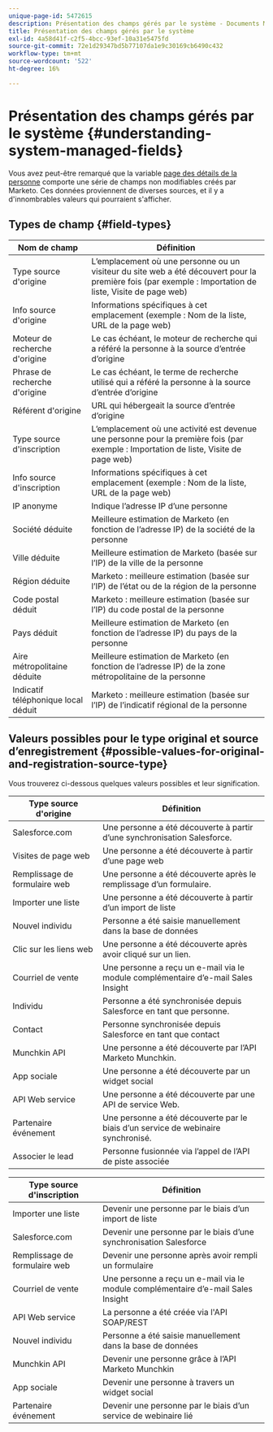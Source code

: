```yaml
---
unique-page-id: 5472615
description: Présentation des champs gérés par le système - Documents Marketo - Documentation du produit
title: Présentation des champs gérés par le système
exl-id: 4a58d41f-c2f5-4bcc-93ef-10a31e5475fd
source-git-commit: 72e1d29347bd5b77107da1e9c30169cb6490c432
workflow-type: tm+mt
source-wordcount: '522'
ht-degree: 16%

---
```


# Présentation des champs gérés par le système {#understanding-system-managed-fields}

Vous avez peut-être remarqué que la variable [page des détails de la personne](/help/marketo/product-docs/core-marketo-concepts/smart-lists-and-static-lists/managing-people-in-smart-lists/using-the-person-detail-page.md) comporte une série de champs non modifiables créés par Marketo. Ces données proviennent de diverses sources, et il y a d&#39;innombrables valeurs qui pourraient s&#39;afficher.

## Types de champ {#field-types}

| **Nom de champ** | **Définition** |
|---|---|
| Type source d&#39;origine | L’emplacement où une personne ou un visiteur du site web a été découvert pour la première fois (par exemple : Importation de liste, Visite de page web) |
| Info source d&#39;origine | Informations spécifiques à cet emplacement (exemple : Nom de la liste, URL de la page web) |
| Moteur de recherche d&#39;origine | Le cas échéant, le moteur de recherche qui a référé la personne à la source d’entrée d’origine |
| Phrase de recherche d&#39;origine | Le cas échéant, le terme de recherche utilisé qui a référé la personne à la source d’entrée d’origine |
| Référent d&#39;origine | URL qui hébergeait la source d’entrée d’origine |
| Type source d&#39;inscription | L’emplacement où une activité est devenue une personne pour la première fois (par exemple : Importation de liste, Visite de page web) |
| Info source d&#39;inscription | Informations spécifiques à cet emplacement (exemple : Nom de la liste, URL de la page web) |
| IP anonyme | Indique l’adresse IP d’une personne |
| Société déduite | Meilleure estimation de Marketo (en fonction de l’adresse IP) de la société de la personne |
| Ville déduite | Meilleure estimation de Marketo (basée sur l’IP) de la ville de la personne |
| Région déduite | Marketo : meilleure estimation (basée sur l’IP) de l’état ou de la région de la personne |
| Code postal déduit | Marketo : meilleure estimation (basée sur l’IP) du code postal de la personne |
| Pays déduit | Meilleure estimation de Marketo (en fonction de l’adresse IP) du pays de la personne |
| Aire métropolitaine déduite | Meilleure estimation de Marketo (en fonction de l’adresse IP) de la zone métropolitaine de la personne |
| Indicatif téléphonique local déduit | Marketo : meilleure estimation (basée sur l’IP) de l’indicatif régional de la personne |

## Valeurs possibles pour le type original et source d’enregistrement {#possible-values-for-original-and-registration-source-type}

Vous trouverez ci-dessous quelques valeurs possibles et leur signification.

| **Type source d&#39;origine** | **Définition** |
|---|---|
| Salesforce.com | Une personne a été découverte à partir d’une synchronisation Salesforce. |
| Visites de page web | Une personne a été découverte à partir d’une page web |
| Remplissage de formulaire web | Une personne a été découverte après le remplissage d’un formulaire. |
| Importer une liste | Une personne a été découverte à partir d’un import de liste |
| Nouvel individu | Personne a été saisie manuellement dans la base de données |
| Clic sur les liens web | Une personne a été découverte après avoir cliqué sur un lien. |
| Courriel de vente | Une personne a reçu un e-mail via le module complémentaire d’e-mail Sales Insight |
| Individu | Personne a été synchronisée depuis Salesforce en tant que personne. |
| Contact | Personne synchronisée depuis Salesforce en tant que contact |
| Munchkin API | Une personne a été découverte par l’API Marketo Munchkin. |
| App sociale | Une personne a été découverte par un widget social |
| API Web service | Une personne a été découverte par une API de service Web. |
| Partenaire événement | Une personne a été découverte par le biais d’un service de webinaire synchronisé. |
| Associer le lead | Personne fusionnée via l’appel de l’API de piste associée |

| **Type source d&#39;inscription** | **Définition** |
|---|---|
| Importer une liste | Devenir une personne par le biais d’un import de liste |
| Salesforce.com | Devenir une personne par le biais d’une synchronisation Salesforce |
| Remplissage de formulaire web | Devenir une personne après avoir rempli un formulaire |
| Courriel de vente | Une personne a reçu un e-mail via le module complémentaire d’e-mail Sales Insight |
| API Web service | La personne a été créée via l&#39;API SOAP/REST |
| Nouvel individu | Personne a été saisie manuellement dans la base de données |
| Munchkin API | Devenir une personne grâce à l’API Marketo Munchkin |
| App sociale | Devenir une personne à travers un widget social |
| Partenaire événement | Devenir une personne par le biais d’un service de webinaire lié |
